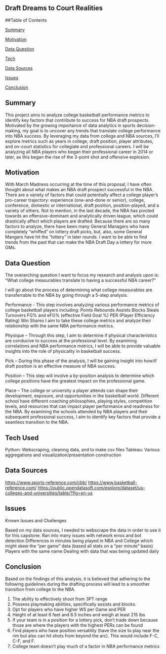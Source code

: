 ## Draft Dreams to Court Realities 

##Table of Contents 

[Summary](#summary)

[Motivation](#motivation)

[Data Question](#data-question)

[Tech](#tech-used)

[Data Sources](#data-sources)

[Issues](#issues)

[Conclusion](#conclusion)

## Summary 

This project aims to analyze college basketball performance metrics to identify key factors that contribute to success for NBA draft prospects. Motivated by the growing importance of data analytics in sports decision-making, my goal is to uncover any trends that translate college performance into NBA success. By leveraging my data from college and NBA sources, I’ll explore metrics such as years in college, draft position, player attributes, and on-court statistics for collegiate and professional careers. I will be analyzing all NBA players who began their professional career in 2014 or later, as this began the rise of the 3-point shot and offensive explosion. 

## Motivation

With March Madness occurring at the time of this proposal, I have often thought about what makes an NBA draft prospect successful in the NBA. There are a variety of factors that could potentially affect a college player’s pro-career trajectory: experience (one-and-done or senior), college, conference, domestic or international, draft position, position-played, and a variety of others. Not to mention, in the last decade, the NBA has pivoted towards an offensive-dominant and analytically driven league, which could drastically affect which players are drafted. Because there are so many factors to analyze, there have been many General Managers who have completely “whiffed” on lottery draft picks, but, also, some General Mangers have hit the “lottery” in later rounds. I want to be able to find trends from the past that can make the NBA Draft Day a lottery for more GMs. 

## Data Question
The overarching question I want to focus my research and analysis upon is:  
“What college measurables translate to having a successful NBA career?” 

I will go about the process of determining what college measurables are transferrable to the NBA by going through a 5-step analysis. 

Performance - This step involves analyzing various performance metrics of college basketball players including: 
Points 
Rebounds
Assists
Blocks
Steals
Turnovers
FG% and eFG% (effective Field Goal %)
PER (Player Efficiency Rating) 
Win Shares
I aim to take these college metrics and analyze their relationship with the same NBA performance metrics. 

Physique – Through this step, I aim to determine if physical characteristics are conducive to success at the professional level. By examining correlations and NBA performance metrics, I will be able to provide valuable insights into the role of physicality in basketball success. 

Pick – During this phase of the analysis, I will be gaining insight into how/if draft position is an effective measure of NBA success. 

Position – This step will involve a by-position analysis to determine which college positions have the greatest impact on the professional game.   

Place – The college or university a player attends can shape their development, exposure, and opportunities in the basketball world. Different school have different coaching philosophies, playing styles, competition levels, and resources that can impact player performance and readiness for the NBA. By examining the schools attended by NBA players and their subsequent professional success, I aim to identify key factors that provide a seamless transition to the NBA. 


## Tech Used
Python: Webscraping, cleaning data, and to make csv files 
Tableau: Various aggregations and visualization/presentation construction

## Data Sources

https://www.sports-reference.com/cbb/
https://www.basketball-reference.com/
https://public.opendatasoft.com/explore/dataset/us-colleges-and-universities/table/?flg=en-us

## Issues
Known Issues and Challenges

Based on my data sources, I needed to webscrape the data in order to use it for this capstone. Ran into many issues with network erros and bot detection
Differences in minutes being played in NBA and College which might skew the “per game” data (based all stats on a “per minute” basis) 
Players with the same name
Dealing with data that was being updated daily

## Conclusion

Based on the findings of this analysis, it is believed that adhering to the following guidelines during the drafting process will lead to a smoother transition from college to the NBA.
1. The ability to effectively shoot from 3PT range 
2. Possess playmaking abilities, specifically assists and blocks. 
3. Opt for players who have higher WS per Game and PER 
4. Height of at least 6 feet and 6.5 inches and weigh at least 215 lbs
5. If your team is in a position for a lottery pick, don’t trade down because those are where the players with the highest PERs can be found
6. Find players who have position versatility (have the size to play near the rim but also can hit shots from beyond the arc). This would include F-C, C-F, and F. 
7. College team doesn’t play much of a factor in NBA performance metrics



